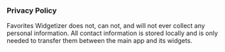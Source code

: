 ### Privacy Policy
Favorites Widgetizer does not, can not, and will not ever collect any personal information. All contact information is stored locally and is only needed to transfer them between the main app and its widgets.
